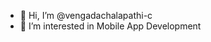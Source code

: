 - 👋 Hi, I’m @vengadachalapathi-c
- 👀 I’m interested in Mobile App Development

<!---
vengadachalapathi-c/vengadachalapathi-c is a ✨ special ✨ repository because its `README.md` (this file) appears on your GitHub profile.
You can click the Preview link to take a look at your changes.
--->
